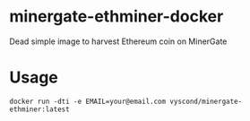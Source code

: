 # minergate-ethminer-docker
Dead simple image to harvest Ethereum coin on MinerGate

# Usage

`docker run -dti -e EMAIL=your@email.com vyscond/minergate-ethminer:latest`
